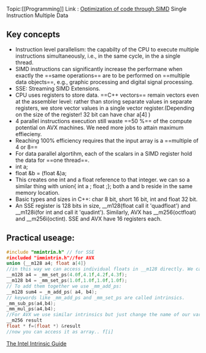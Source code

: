Topic:[[Programming]]
Link : [Optimization of code through SIMD](http://www.cs.uu.nl/docs/vakken/magr/2017-2018/files/SIMD%20Tutorial.pdf)
Single Instruction Multiple Data

## Key concepts
- Instruction level parallelism: the capabilty of the CPU to execute multiple instructions simultaneously, i.e., in the same cycle, in the a single thread.
- SIMD instructions can significantly increase the performane  when exactly the ==same operations== are to be performed on ==multiple data objects==, e.g., graphic processing and digital signal processing.
- SSE: Streaming SIMD Extensions.
- CPU uses registers to store data. ==C++ vectors== remain vectors even at the assembler level: rather than storing separate values in separate registers, we store vector values in a single vector register.(Depending on the size of the register! 32 bit can have char a[4] )
- 4 parallel instructions execution still waste ==50 %== of the compute potential on AVX machines. We need more jobs to attain maximum effiecieny.
- Reaching 100% efficiency requires that the input array is a ==multiple of 4 or 8==
- For data parallel algortihm, each of the scalars in a SIMD register hold the data for ==one thread==.
- int a;
- float &b = (float &)a;
- This creates one int and a float reference to that integer. we can so a similar thing with union{ int a ; float ;}; both a and b reside in the same memory location. 
- Basic types and sizes in C++: char 8 bit, short 16 bit, int and float 32 bit. 
- An SSE register is 128 bits in size, __m128(float call it 'quadfloat') and __m128i(for int and call it 'quadint'). Similarly, AVX has __m256(octfloat) and __m256i(octint). SSE and AVX have 16 registers each.
## Practical useage:
```C++
#include "nmintrin.h" // for SSE
#included "immintrin.h"//for AVX
union {__m128 a4; float a[4]}
//in this way we can access individual floats in __m128 directly. We can also create the quadfloat directly:
__m128 a4 = _mm_set_ps(4.0f,4.1f,4.2f,4.3f);
__m128 b4 = _mm_set_ps(1.0f,1.0f,1.0f,1.0f);
// To add them together we use _mm_add_ps:
__m128 sum4 = _m_add_ps( a4, b4);
// keywords like _mm_add_ps and _mm_set_ps are called intrinsics.
_mm_sub_ps(a4,b4);
_mm_mul_ps(a4,b4);
//For AVX we use similar intrinsics but just change the name of our variables to __m256 as it has 256 bits.
__m256 result
float * f=(float *) &result
//now you can access it as array.. f[i]
```
[The Intel Intrinsic Guide]()
